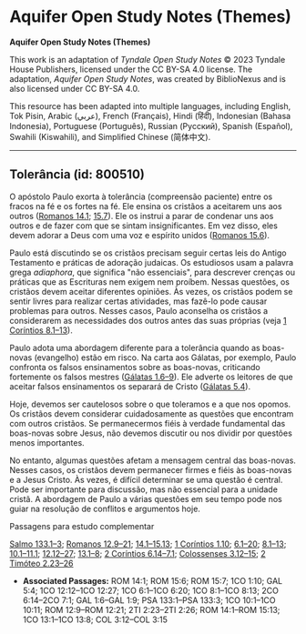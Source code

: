 # Aquifer Open Study Notes (Themes)

**Aquifer Open Study Notes (Themes)**

This work is an adaptation of *Tyndale Open Study Notes* © 2023 Tyndale House Publishers, licensed under the CC BY\-SA 4\.0 license. The adaptation, *Aquifer Open Study Notes*, was created by BiblioNexus and is also licensed under CC BY\-SA 4\.0\.

This resource has been adapted into multiple languages, including English, Tok Pisin, Arabic (عربي), French (Français), Hindi (हिंदी), Indonesian (Bahasa Indonesia), Portuguese (Português), Russian (Русский), Spanish (Español), Swahili (Kiswahili), and Simplified Chinese (简体中文).



--------------------------------

## Tolerância (id: 800510)

O apóstolo Paulo exorta à tolerância (compreensão paciente) entre os fracos na fé e os fortes na fé. Ele ensina os cristãos a aceitarem uns aos outros ([Romanos 14\.1](https://ref.ly/Rom14:1); [15\.7](https://ref.ly/Rom15:7)). Ele os instrui a parar de condenar uns aos outros e de fazer com que se sintam insignificantes. Em vez disso, eles devem adorar a Deus com uma voz e espírito unidos ([Romanos 15\.6](https://ref.ly/Rom15:6)).

Paulo está discutindo se os cristãos precisam seguir certas leis do Antigo Testamento e práticas de adoração judaicas. Os estudiosos usam a palavra grega *adiaphora*, que significa "não essenciais", para descrever crenças ou práticas que as Escrituras nem exigem nem proíbem. Nessas questões, os cristãos devem aceitar diferentes opiniões. Às vezes, os cristãos podem se sentir livres para realizar certas atividades, mas fazê\-lo pode causar problemas para outros. Nesses casos, Paulo aconselha os cristãos a considerarem as necessidades dos outros antes das suas próprias (veja [1 Coríntios 8\.1–13](https://ref.ly/1Cor8:1-1Cor8:13)).

Paulo adota uma abordagem diferente para a tolerância quando as boas\-novas (evangelho) estão em risco. Na carta aos Gálatas, por exemplo, Paulo confronta os falsos ensinamentos sobre as boas\-novas, criticando fortemente os falsos mestres ([Gálatas 1\.6–9](https://ref.ly/Gal1:6-Gal1:9)). Ele adverte os leitores de que aceitar falsos ensinamentos os separará de Cristo ([Gálatas 5\.4](https://ref.ly/Gal5:4)).

Hoje, devemos ser cautelosos sobre o que toleramos e a que nos opomos. Os cristãos devem considerar cuidadosamente as questões que encontram com outros cristãos. Se permanecermos fiéis à verdade fundamental das boas\-novas sobre Jesus, não devemos discutir ou nos dividir por questões menos importantes.

No entanto, algumas questões afetam a mensagem central das boas\-novas. Nesses casos, os cristãos devem permanecer firmes e fiéis às boas\-novas e a Jesus Cristo. Às vezes, é difícil determinar se uma questão é central. Pode ser importante para discussão, mas não essencial para a unidade cristã. A abordagem de Paulo a várias questões em seu tempo pode nos guiar na resolução de conflitos e argumentos hoje.

Passagens para estudo complementar

[Salmo 133\.1–3](https://ref.ly/Ps133:1-Ps133:3); [Romanos 12\.9–21](https://ref.ly/Rom12:9-Rom12:21); [14\.1–15\.13](https://ref.ly/Rom14:1-Rom15:13); [1 Coríntios 1\.10](https://ref.ly/1Cor1:10); [6\.1–20](https://ref.ly/1Cor6:1-1Cor6:20); [8\.1–13](https://ref.ly/1Cor8:1-1Cor8:13); [10\.1–11\.1](https://ref.ly/1Cor10:1-1Cor10:11); [12\.12–27](https://ref.ly/1Cor12:12-1Cor12:27); [13\.1–8](https://ref.ly/1Cor13:1-1Cor13:8); [2 Coríntios 6\.14–7\.1](https://ref.ly/2Cor6:14-2Cor7:1); [Colossenses 3\.12–15](https://ref.ly/Col3:12-Col3:15); [2 Timóteo 2\.23–26](https://ref.ly/2Tim2:23-2Tim2:26)

* **Associated Passages:** ROM 14:1; ROM 15:6; ROM 15:7; 1CO 1:10; GAL 5:4; 1CO 12:12–1CO 12:27; 1CO 6:1–1CO 6:20; 1CO 8:1–1CO 8:13; 2CO 6:14–2CO 7:1; GAL 1:6–GAL 1:9; PSA 133:1–PSA 133:3; 1CO 10:1–1CO 10:11; ROM 12:9–ROM 12:21; 2TI 2:23–2TI 2:26; ROM 14:1–ROM 15:13; 1CO 13:1–1CO 13:8; COL 3:12–COL 3:15

